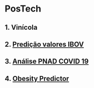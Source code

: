 # PosTech

## 1. Vinícola

## 2. [Predição valores IBOV](challenges/2_ibov/README.md)

## 3. [Análise PNAD COVID 19](challenges/3_covid19/README.md)

## 4. [Obesity Predictor](challenges/4_obesity/README.md)

<!-- ## 5. [Final Project](challenges/4_obesity/README.md) -->